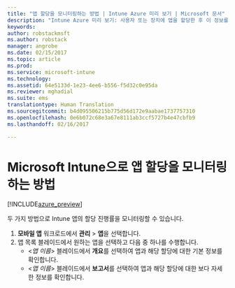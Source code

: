 ```yaml
---
title: "앱 할당을 모니터링하는 방법 | Intune Azure 미리 보기 | Microsoft 문서"
description: "Intune Azure 미리 보기: 사용자 또는 장치에 앱을 할당한 후 이 정보를 사용하여 해당 상태를 모니터링할 수 있습니다."
keywords: 
author: robstackmsft
ms.author: robstack
manager: angrobe
ms.date: 02/15/2017
ms.topic: article
ms.prod: 
ms.service: microsoft-intune
ms.technology: 
ms.assetid: 64e5133d-1e23-4ee6-b556-f5d32c0e95da
ms.reviewer: mghadial
ms.suite: ems
translationtype: Human Translation
ms.sourcegitcommit: b4d095506215b775d56d172e9aabae1737757310
ms.openlocfilehash: 0e6b072c68e3a67e8111ab3ccf5727b4e47cbfb9
ms.lasthandoff: 02/16/2017

---
```


# <a name="how-to-monitor-app-assignments-with-microsoft-intune"></a>Microsoft Intune으로 앱 할당을 모니터링하는 방법

[!INCLUDE[azure_preview](../includes/azure_preview.md)]

두 가지 방법으로 Intune 앱의 할당 진행률을 모니터링할 수 있습니다.

1. **모바일 앱** 워크로드에서 **관리** > **앱**을 선택합니다.
2. 앱 목록 블레이드에서 원하는 앱을 선택하고 다음 중 하나를 수행합니다.
    - <*앱 이름*> 블레이드에서 **개요**를 선택하여 앱과 해당 할당에 대한 기본 정보를 확인합니다.
    - <*앱 이름*> 블레이드에서 **보고서**를 선택하여 앱과 해당 할당에 대한 보다 자세한 정보를 확인합니다.

